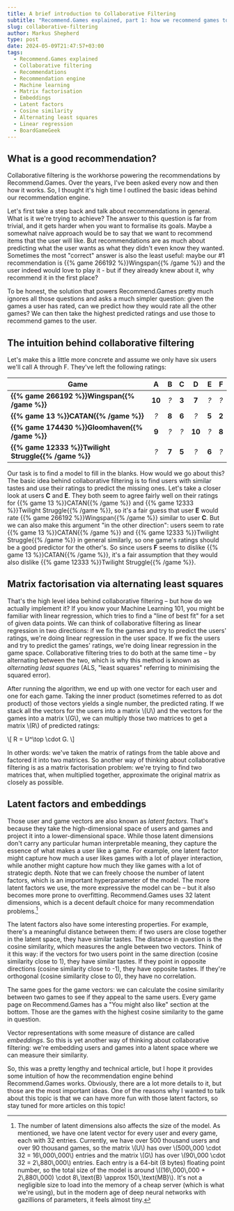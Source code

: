 ```yaml
---
title: A brief introduction to Collaborative Filtering
subtitle: "Recommend.Games explained, part 1: how we recommend games to you"
slug: collaborative-filtering
author: Markus Shepherd
type: post
date: 2024-05-09T21:47:57+03:00
tags:
  - Recommend.Games explained
  - Collaborative filtering
  - Recommendations
  - Recommendation engine
  - Machine learning
  - Matrix factorisation
  - Embeddings
  - Latent factors
  - Cosine similarity
  - Alternating least squares
  - Linear regression
  - BoardGameGeek
---
```


## What is a good recommendation?

Collaborative filtering is the workhorse powering the recommendations by Recommend.Games. Over the years, I've been asked every now and then how it works. So, I thought it's high time I outlined the basic ideas behind our recommendation engine.

Let's first take a step back and talk about recommendations in general. What is it we're trying to achieve? The answer to this question is far from trivial, and it gets harder when you want to formalise its goals. Maybe a somewhat naïve approach would be to say that we want to recommend items that the user will like. But recommendations are as much about predicting what the user wants as what they didn't even know they wanted. Sometimes the most "correct" answer is also the least useful: maybe our #1 recommendation is {{% game 266192 %}}Wingspan{{% /game %}} and the user indeed would love to play it - but if they already knew about it, why recommend it in the first place?

To be honest, the solution that powers Recommend.Games pretty much ignores all those questions and asks a much simpler question: given the games a user has rated, can we predict how they would rate all the other games? We can then take the highest predicted ratings and use those to recommend games to the user.


## The intuition behind collaborative filtering

Let's make this a little more concrete and assume we only have six users we'll call A through F. They've left the following ratings:

| Game                                                 |    A   |   B   |   C   |    D   |   E   |   F   |
|------------------------------------------------------|:------:|:-----:|:-----:|:------:|:-----:|:-----:|
| **{{% game 266192 %}}Wingspan{{% /game %}}**         | **10** |   *?* | **3** |  **7** |   *?* |   *?* |
| **{{% game 13 %}}CATAN{{% /game %}}**                |    *?* | **8** | **6** |    *?* | **5** | **2** |
| **{{% game 174430 %}}Gloomhaven{{% /game %}}**       |  **9** |   *?* |   *?* | **10** |   *?* | **8** |
| **{{% game 12333 %}}Twilight Struggle{{% /game %}}** |    *?* | **7** | **5** |    *?* | **6** |   *?* |

Our task is to find a model to fill in the blanks. How would we go about this? The basic idea behind collaborative filtering is to find users with similar tastes and use their ratings to predict the missing ones. Let's take a closer look at users **C** and **E**. They both seem to agree fairly well on their ratings for {{% game 13 %}}CATAN{{% /game %}} and {{% game 12333 %}}Twilight Struggle{{% /game %}}, so it's a fair guess that user **E** would rate {{% game 266192 %}}Wingspan{{% /game %}} similar to user **C**. But we can also make this argument "in the other direction": users seem to rate {{% game 13 %}}CATAN{{% /game %}} and {{% game 12333 %}}Twilight Struggle{{% /game %}} in general similarly, so one game's ratings should be a good predictor for the other's. So since users **F** seems to dislike {{% game 13 %}}CATAN{{% /game %}}, it's a fair assumption that they would also dislike {{% game 12333 %}}Twilight Struggle{{% /game %}}.


## Matrix factorisation via alternating least squares

That's the high level idea behind collaborative filtering – but how do we actually implement it? If you know your Machine Learning 101, you might be familiar with linear regression, which tries to find a "line of best fit" for a set of given data points. We can think of collaborative filtering as linear regression in two directions: if we fix the games and try to predict the users' ratings, we're doing linear regression in the user space. If we fix the users and try to predict the games' ratings, we're doing linear regression in the game space. Collaborative filtering tries to do both at the same time – by alternating between the two, which is why this method is known as *alternating least squares* (ALS, "least squares" referring to minimising the squared error).

After running the algorithm, we end up with one vector for each user and one for each game. Taking the inner product (sometimes referred to as dot product) of those vectors yields a single number, the predicted rating. If we stack all the vectors for the users into a matrix \\(U\\) and the vectors for the games into a matrix \\(G\\), we can multiply those two matrices to get a matrix \\(R\\) of predicted ratings:

\\[
    R = U^\top \cdot G.
\\]

In other words: we've taken the matrix of ratings from the table above and factored it into two matrices. So another way of thinking about collaborative filtering is as a matrix factorisation problem: we're trying to find two matrices that, when multiplied together, approximate the original matrix as closely as possible.


## Latent factors and embeddings

Those user and game vectors are also known as *latent factors*. That's because they take the high-dimensional space of users and games and project it into a lower-dimensional space. While those latent dimensions don't carry any particular human interpretable meaning, they capture the essence of what makes a user like a game. For example, one latent factor might capture how much a user likes games with a lot of player interaction, while another might capture how much they like games with a lot of strategic depth. Note that we can freely choose the number of latent factors, which is an important hyperparameter of the model. The more latent factors we use, the more expressive the model can be – but it also becomes more prone to overfitting. Recommend.Games uses 32 latent dimensions, which is a decent default choice for many recommendation problems.[^size]

The latent factors also have some interesting properties. For example, there's a meaningful distance between them: if two users are close together in the latent space, they have similar tastes. The distance in question is the cosine similarity, which measures the angle between two vectors. Think of it this way: if the vectors for two users point in the same direction (cosine similarity close to 1), they have similar tastes. If they point in opposite directions (cosine similarity close to -1), they have opposite tastes. If they're orthogonal (cosine similarity close to 0), they have no correlation.

The same goes for the game vectors: we can calculate the cosine similarity between two games to see if they appeal to the same users. Every game page on Recommend.Games has a "You might also like" section at the bottom. Those are the games with the highest cosine similarity to the game in question.

Vector representations with some measure of distance are called *embeddings*. So this is yet another way of thinking about collaborative filtering: we're embedding users and games into a latent space where we can measure their similarity.

So, this was a pretty lengthy and technical article, but I hope it provides some intuition of how the recommendation engine behind Recommend.Games works. Obviously, there are a lot more details to it, but those are the most important ideas. One of the reasons why I wanted to talk about this topic is that we can have more fun with those latent factors, so stay tuned for more articles on this topic!

[^size]: The number of latent dimensions also affects the size of the model. As mentioned, we have one latent vector for every user and every game, each with 32 entries. Currently, we have over 500 thousand users and over 90 thousand games, so the matrix \\(U\\) has over \\(500\\,000 \cdot 32 = 16\\,000\\,000\\) entries and the matrix \\(G\\) has over \\(90\\,000 \cdot 32 = 2\\,880\\,000\\) entries. Each entry is a 64-bit (8 bytes) floating point number, so the total size of the model is around \\((16\\,000\\,000 + 2\\,880\\,000) \cdot 8\\,\text{B} \approx 150\\,\text{MB}\\). It's not a negligible size to load into the memory of a cheap server (which is what we're using), but in the modern age of deep neural networks with gazillions of parameters, it feels almost tiny.
